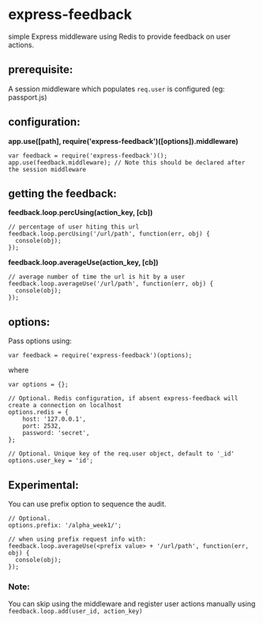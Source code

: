 # express-feedback

simple Express middleware using Redis to provide feedback on user actions.

## prerequisite:

A session middleware which populates `req.user` is configured (eg: passport.js)

## configuration:

**app.use([path], require('express-feedback')([options]).middleware)**

    var feedback = require('express-feedback')();
    app.use(feedback.middleware); // Note this should be declared after the session middleware


## getting the feedback:

**feedback.loop.percUsing(action_key, [cb])**

    // percentage of user hiting this url
    feedback.loop.percUsing('/url/path', function(err, obj) {
      console(obj);
    });

**feedback.loop.averageUse(action_key, [cb])**

    // average number of time the url is hit by a user
    feedback.loop.averageUse('/url/path', function(err, obj) {
      console(obj);
    });

## options:

Pass options using:

    var feedback = require('express-feedback')(options);

where

    var options = {};

    // Optional. Redis configuration, if absent express-feedback will create a connection on localhost
    options.redis = {
        host: '127.0.0.1',
        port: 2532,
        password: 'secret',
    };

    // Optional. Unique key of the req.user object, default to '_id'
    options.user_key = 'id';

## Experimental:

You can use prefix option to sequence the audit.

    // Optional.
    options.prefix: '/alpha_week1/';

    // when using prefix request info with:
    feedback.loop.averageUse(<prefix value> + '/url/path', function(err, obj) {
      console(obj);
    });

### Note:

You can skip using the middleware and register user actions manually using `feedback.loop.add(user_id, action_key)`
